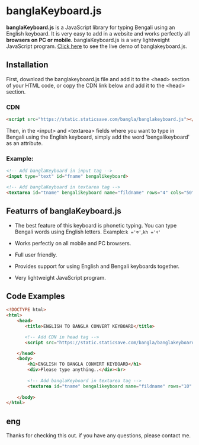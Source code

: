 # banglaKeyboard.js

**banglaKeyboard.js** is a JavaScript library for typing Bengali using an English keyboard. It is very easy to add in a website and works perfectly all **browsers on PC or mobile**. banglaKeyboard.js is a very lightweight JavaScript program.
[Click here](https://uyhuhk.onecompiler.app/) to see the live demo of banglakeyboard.js.

## Installation

First, download the banglakeyboard.js file and add it to the &lt;head&gt; section of your HTML code, or copy the CDN link below and add it to the &lt;head&gt; section.

### CDN

```html
<script src="https://static.staticsave.com/bangla/banglakeyboard.js"></script>
```

Then, in the &lt;input&gt; and &lt;textarea&gt; fields where you want to type in Bengali using the English keyboard, simply add the word 'bengalikeyboard' as an attribute.

### Example:

```html
<!-- Add banglaKeyboard in input tag -->
<input type="text" id="fname" bengalikeyboard>

<!-- Add banglaKeyboard in textarea tag -->
<textarea id="tname" bengalikeyboard name="fildname" rows="4" cols="50"></textarea>
```
## Featurrs of banglaKeyboard.js

* The best feature of this keyboard is phonetic typing. You can type Bengali words using English letters. Example:`k ='ক'`,`kh ='খ'`

* Works perfectly on all mobile and PC browsers.

* Full user friendly.

* Provides support for using English and Bengali keyboards together.

* Very lightweight JavaScript program.

## Code Examples

```html
<!DOCTYPE html>
<html>
    <head>
       <title>ENGLISH TO BANGLA CONVERT KEYBOARD</title>

       <!-- Add CDN in head tag -->
       <script src="https://static.staticsave.com/bangla/banglakeyboard.js"></script>

    </head>
    <body>
        <h1>ENGLISH TO BANGLA CONVERT KEYBOARD</h1>
        <div>Please type anything..</div><br>
        
        <!-- Add banglaKeyboard in textarea tag -->
        <textarea id="tname" bengalikeyboard name="fildname" rows="10" cols="55"></textarea>
        
    </body>
</html>
```
## eng
Thanks for checking this out. if you have any questions, please contact me.
